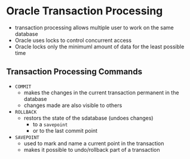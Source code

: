 # Oracle Transaction Processing

- transaction processing allows multiple user to work on the same database
- Oracle uses locks to control concurrent access
- Oracle locks only the minimuml amount of data for the least possible time


## Transaction Processing Commands

- `COMMIT`
    - makes the changes in the current transaction permanent in the database
    - changes made are also visible to others
- `ROLLBACK`
    - restors the state of the sdatabase (undoes changes) 
        - to a `savepoint`
        - or to the last commit point
- `SAVEPOINT`
    - used to mark and name a current point in the transaction
    - makes it possible to undo/rollback part of a transaction 